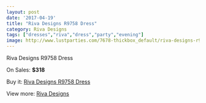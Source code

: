 ```yaml
---
layout: post
date: '2017-04-19'
title: "Riva Designs R9758 Dress"
category: Riva Designs
tags: ["dresses","riva","dress","party","evening"]
image: http://www.lustparties.com/7678-thickbox_default/riva-designs-r9758-dress.jpg
---
```

Riva Designs R9758 Dress

On Sales: **$318**
<a href="https://www.lustparties.com/en/riva-designs/2555-riva-designs-r9758-dress.html"><amp-img layout="responsive" width="600" height="600" src="//www.lustparties.com/7678-thickbox_default/riva-designs-r9758-dress.jpg" alt="Riva Designs R9758 Dress 0" /></a>
<a href="https://www.lustparties.com/en/riva-designs/2555-riva-designs-r9758-dress.html"><amp-img layout="responsive" width="600" height="600" src="//www.lustparties.com/7680-thickbox_default/riva-designs-r9758-dress.jpg" alt="Riva Designs R9758 Dress 1" /></a>
<a href="https://www.lustparties.com/en/riva-designs/2555-riva-designs-r9758-dress.html"><amp-img layout="responsive" width="600" height="600" src="//www.lustparties.com/7679-thickbox_default/riva-designs-r9758-dress.jpg" alt="Riva Designs R9758 Dress 2" /></a>

Buy it: [Riva Designs R9758 Dress](https://www.lustparties.com/en/riva-designs/2555-riva-designs-r9758-dress.html "Riva Designs R9758 Dress")

View more: [Riva Designs](https://www.lustparties.com/en/6-riva-designs "Riva Designs")